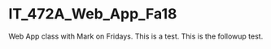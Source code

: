 # IT_472A_Web_App_Fa18
Web App class with Mark on Fridays.
This is a test.
This is the followup test.

